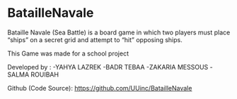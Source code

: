 # BatailleNavale

Bataille Navale (Sea Battle) is a board game in which two players must place “ships” on a secret grid and attempt to “hit” opposing ships.

This Game was made for a school project

  Developed by :
    -YAHYA LAZREK
    -BADR TEBAA
    -ZAKARIA MESSOUS
    -SALMA ROUIBAH

Github (Code Source): https://github.com/UUinc/BatailleNavale
